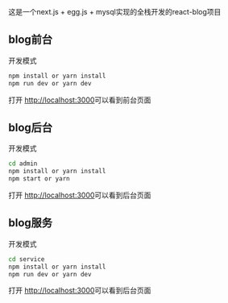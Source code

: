 这是一个next.js + egg.js + mysql实现的全栈开发的react-blog项目

## blog前台

开发模式

```bash
npm install or yarn install
npm run dev or yarn dev
```

打开 [http://localhost:3000](http://localhost:3000)可以看到前台页面

## blog后台

开发模式

```bash
cd admin
npm install or yarn install
npm start or yarn
```

打开 [http://localhost:3000](http://localhost:3000)可以看到后台页面

## blog服务

开发模式

```bash
cd service
npm install or yarn install
npm run dev or yarn dev
```

打开 [http://localhost:3000](http://localhost:3000)可以看到后台页面
